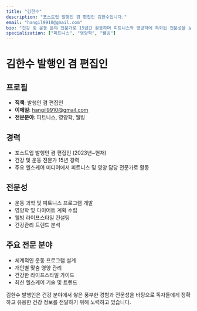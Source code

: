 ```yaml
---
title: "김한수"
description: "포스트업 발행인 겸 편집인 김한수입니다."
email: "hangil9910@gmail.com"
bio: "건강 및 운동 분야 전문가로 15년간 활동하며 피트니스와 영양학에 특화된 전문성을 보유하고 있습니다."
specialization: ["피트니스", "영양학", "웰빙"]
---
```


# 김한수 발행인 겸 편집인

## 프로필
- **직책**: 발행인 겸 편집인
- **이메일**: hangil9910@gmail.com
- **전문분야**: 피트니스, 영양학, 웰빙

## 경력
- 포스트업 발행인 겸 편집인 (2023년~현재)
- 건강 및 운동 전문가 15년 경력
- 주요 헬스케어 미디어에서 피트니스 및 영양 담당 전문가로 활동

## 전문성
- 운동 과학 및 피트니스 프로그램 개발
- 영양학 및 다이어트 계획 수립
- 웰빙 라이프스타일 컨설팅
- 건강관리 트렌드 분석

## 주요 전문 분야
- 체계적인 운동 프로그램 설계
- 개인별 맞춤 영양 관리
- 건강한 라이프스타일 가이드
- 최신 헬스케어 기술 및 트렌드

김한수 발행인은 건강 분야에서 쌓은 풍부한 경험과 전문성을 바탕으로 독자들에게 정확하고 유용한 건강 정보를 전달하기 위해 노력하고 있습니다.
